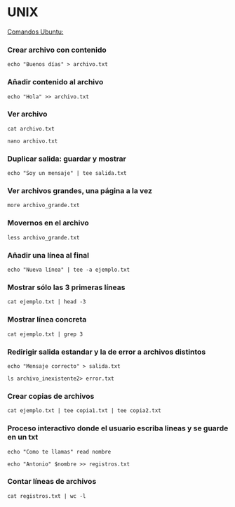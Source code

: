 # UNIX
<ins>Comandos Ubuntu:</ins>

### Crear archivo con contenido
<pre><code id="codigo">echo "Buenos días" > archivo.txt</code></pre>

### Añadir contenido al archivo
<pre><code id="codigo">echo "Hola" >> archivo.txt</code></pre>

### Ver archivo
<pre><code id="codigo">cat archivo.txt</code></pre>
<pre><code id="codigo">nano archivo.txt</code></pre>

### Duplicar salida: guardar y mostrar
<pre><code id="codigo">echo "Soy un mensaje" | tee salida.txt</code></pre>

### Ver archivos grandes, una página a la vez
<pre><code id="codigo">more archivo_grande.txt</code></pre>

### Movernos en el archivo
<pre><code id="codigo">less archivo_grande.txt</code></pre>

### Añadir una línea al final
<pre><code id="codigo">echo "Nueva línea" | tee -a ejemplo.txt</code></pre>

### Mostrar sólo las 3 primeras líneas
<pre><code id="codigo">cat ejemplo.txt | head -3</code></pre>

### Mostrar línea concreta
<pre><code id="codigo">cat ejemplo.txt | grep 3</code></pre>

### Redirigir salida estandar y la de error a archivos distintos
<pre><code id="codigo">echo "Mensaje correcto" > salida.txt</code></pre>
<pre><code id="codigo">ls archivo_inexistente2> error.txt</code></pre>

### Crear copias de archivos
<pre><code id="codigo">cat ejemplo.txt | tee copia1.txt | tee copia2.txt</code></pre>

### Proceso interactivo donde el usuario escriba lineas y se guarde en un txt
<pre><code id="codigo">echo "Como te llamas" read nombre</code></pre>
<pre><code id="codigo">echo "Antonio" $nombre >> registros.txt</code></pre>

### Contar líneas de archivos
<pre><code id="codigo">cat registros.txt | wc -l</code></pre>
